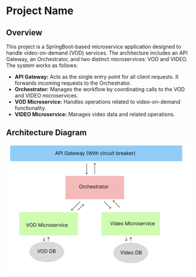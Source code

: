 # Project Name

## Overview

This project is a SpringBoot-based microservice application designed to handle video-on-demand (VOD) services. The architecture includes an API Gateway, an Orchestrator, and two distinct microservices: VOD and VIDEO. The system works as follows:

- **API Gateway:** Acts as the single entry point for all client requests. It forwards incoming requests to the Orchestrator.
- **Orchestrator:** Manages the workflow by coordinating calls to the VOD and VIDEO microservices.
- **VOD Microservice:** Handles operations related to video-on-demand functionality.
- **VIDEO Microservice:** Manages video data and related operations.

## Architecture Diagram
![Architecture Diagram](MicroserviceDesignPlans.png)
